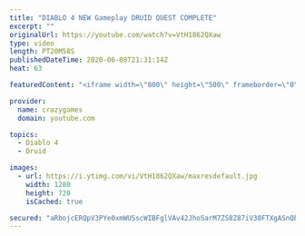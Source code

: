```yaml
---
title: "DIABLO 4 NEW Gameplay DRUID QUEST COMPLETE"
excerpt: ""
originalUrl: https://youtube.com/watch?v=VtH1862QXaw
type: video
length: PT20M58S
publishedDateTime: 2020-06-08T21:31:14Z
heat: 63

featuredContent: "<iframe width=\"800\" height=\"500\" frameborder=\"0\" src=\"https://www.youtube.com/embed/VtH1862QXaw\" allow=\"accelerometer; autoplay; encrypted-media; gyroscope; picture-in-picture\" allowfullscreen></iframe>"

provider:
  name: crazygames
  domain: youtube.com

topics:
  - Diablo 4
  - Druid

images:
  - url: https://i.ytimg.com/vi/VtH1862QXaw/maxresdefault.jpg
    width: 1280
    height: 720
    isCached: true

secured: "aRbojcERQpV3PYe0xmWUSscWIBFglVAv42JhoSarM7ZS8Z87iV30FTXgASnQbDyVzEoqUFcd4VUL+o7oxoj5k4Fv/X6obVDAyhzsU7PmLUf0xrg8lC8bJlCFq9e5GCfY1DnHsTIT/oDMbc055/FagAhsnU9fXmVD3ej28OUpVjI3i4PcV0sGe/xiApBBF5iFX/Tpfy/Ljmx5+64mscJaxqWowvbhQB1tuzu/S7rfOLK+VbRpUVuNDWY/AWZb8MMDSvi3354XS0XtYM8xJFegxe1HRMFdc0i+Efjnfvt03/9/qLo8pzPPt/DY8U6JWzned3fzK6VDmyBzbqBoqSsIc8pNnm9yzxrc+SksJCqSeSBrRxV4x2nvRJZ63w0qS1gp5Fq1ZfN3cWDHxiPNhLH8sfy3vtOQW3DWTAP2iCOa0LI=;GqHXsmRLbG8cRw1cUR9Txg=="
---
```


